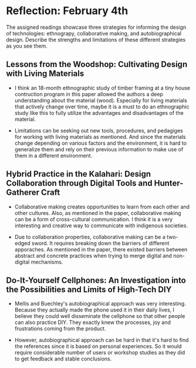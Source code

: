 # Reflection: February 4th 

The assigned readings showcase three strategies for informing the design of technologies: ethnograpy, collaborative making, and autobiographical design. Describe the strengths and limitations of these different strategies as you see them.

## Lessons from the Woodshop: Cultivating Design with Living Materials   

- I think an 18-month ethnographic study of timber framing at a tiny house contruction program in this paper allowed the authors a deep understanding about the material (wood). Especially for living materials that actively change over time, maybe it is a must to do an ethnographic study like this to fully utilize the advantages and disadvantages of the material. 

- Limitations can be seeking out new tools, procedures, and pedagiges for working with living materials as mentioned. And since the materials change depending on various factors and the environment, it is hard to generalize them and rely on their previous information to make use of them in a different environment.               

## Hybrid Practice in the Kalahari: Design Collaboration through Digital Tools and Hunter-Gatherer Craft 

- Collaborative making creates opportunities to learn from each other and other cultures. Also, as mentioned in the paper, collaborative making can be a form of cross-cultural communication. I think it is a very interesting and creative way to communicate with indigenous societies. 

- Due to collaboration properties, collaborative making can be a two-edged sword. It requires breaking down the barriers of different apporaches. As mentioned in the paper, there existed barriers between abstract and concrete practices when trying to merge digital and non-digital mechanisms.   

## Do-It-Yourself Cellphones: An Investigation into the Possibilities and Limits of High-Tech DIY   

- Mellis and Buechley's autobiographical approach was very interesting. Because they actually made the phone used it in their daily lives, I believe they could well disseminate the cellphone so that other people can also practice DIY. They exactly knew the processes, joy and frustrations coming from the product.  

- However, autobiographical approach can be hard in that it's hard to find the references since it is based on personal experiences. So it would require considerable number of users or workshop studies as they did to get feedback and stable conclusions.        